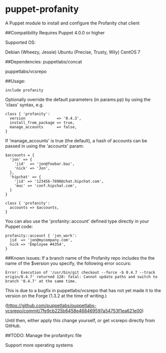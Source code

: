 # puppet-profanity
A Puppet module to install and configure the Profanity chat client

##Compatibility
Requires Puppet 4.0.0 or higher

Supported OS:

Debian (Wheezy, Jessie)
Ubuntu (Precise, Trusty, Wily)
CentOS 7

##Dependencies:
puppetlabs/concat

puppetlabs/vcsrepo

##Usage:

```
include profanity
```

Optionally override the default parameters (in params.pp) by using the 'class' syntax, e.g.

```
class { 'profanity':
  version              => '0.4.3',
  install_from_package => true,
  manage_accounts      => false,
}
```

If 'manage_accounts' is true (the default), a hash of accounts can be passed in using the 'accounts' param:

```
$accounts = {
  'jon' => {
    'jid'  => 'jon@foobar.baz',
    'nick' => 'Jon',
  },
  'hipchat' => {
    'jid' => '123456-7890@chat.hipchat.com',
    'muc' => 'conf.hipchat.com',
  }
}

class { 'profanity':
  accounts => $accounts,
}
```

You can also use the 'profanity::account' defined type directly in your Puppet code:

```
profanity::account { 'jon_work':
  jid  => 'jon@mycompany.com',
  nick => 'Employee #4354',
}
```

##Known issues:
If a branch name of the Profanity repo includes the the name of the $version you specify, the following error occurs:

```
Error: Execution of '/usr/bin/git checkout --force -b 0.4.7 --track origin/0.4.7' returned 128: fatal: Cannot update paths and switch to branch '0.4.7' at the same time.
```

This is due to a bugfix in puppetlabs/vcsrepo that has not yet made it to the version on the Forge (1.3.2 at the time of writing.)

(https://github.com/puppetlabs/puppetlabs-vcsrepo/commit/7fe9cb225b6458e468469597a54753f1ea621e00)

Until then, either apply this change yourself, or get vcsrepo directly from GitHub.

##TODO:
Manage the profanityrc file

Support more operating systems

